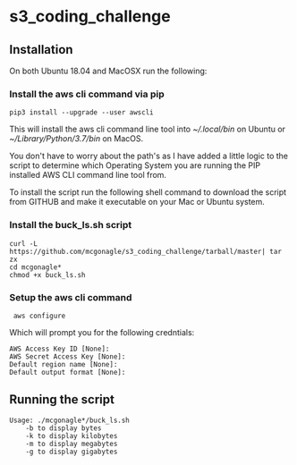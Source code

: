 # s3_coding_challenge

## Installation
On both Ubuntu 18.04 and MacOSX run the following:

### Install the aws cli command via pip
``` 
pip3 install --upgrade --user awscli
```

This will install the aws cli command line tool into *~/.local/bin* on Ubuntu or *~/Library/Python/3.7/bin* on MacOS.

You don't have to worry about the path's as I have added a little logic to the script to determine which Operating System you are running the PIP installed AWS CLI command line tool from. 

To install the script run the following shell command to download the script from GITHUB and make it executable on your Mac or Ubuntu system. 

### Install the buck_ls.sh script 
```
curl -L https://github.com/mcgonagle/s3_coding_challenge/tarball/master| tar zx 
cd mcgonagle*
chmod +x buck_ls.sh
```

### Setup the aws cli command
```
 aws configure   
```
Which will prompt you for the following credntials:
```
AWS Access Key ID [None]: 
AWS Secret Access Key [None]:  
Default region name [None]: 
Default output format [None]:
```

## Running the script 
```
Usage: ./mcgonagle*/buck_ls.sh
	-b to display bytes
	-k to display kilobytes
	-m to display megabytes
	-g to display gigabytes
 ```
